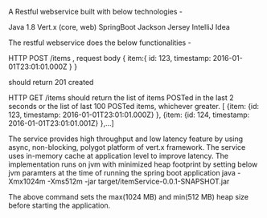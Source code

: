 A Restful webservice built with below technologies - 

Java 1.8
Vert.x (core, web)
SpringBoot
Jackson
Jersey
IntelliJ Idea

The restful webservice does the below functionalities - 

HTTP POST /items , 
request body { item:{ id: 123, timestamp: 2016-01-01T23:01:01.000Z } } 

should return 201 created

HTTP GET /items 
should return the list of items POSTed in the last 2 seconds or the list of last 100 POSTed items, whichever greater. 
[ {item: {id: 123, timestamp: 2016-01-01T23:01:01.000Z} },  {item: {id: 124, timestamp: 2016-01-01T23:01:01.001Z} },…]


The service provides high throughput and low latency feature by using async, non-blocking, polygot platform of vert.x framework.
The service uses in-memory cache at application level to improve latency.
The implementation runs on jvm with minimized heap footprint by setting below jvm paramters at the time of running the spring boot application
java -Xmx1024m -Xms512m -jar target/itemService-0.0.1-SNAPSHOT.jar

The above command sets the max(1024 MB) and min(512 MB) heap size before starting the application. 
